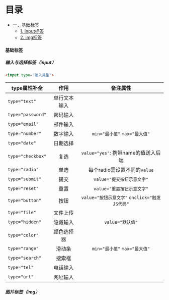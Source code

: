 # 目录
- [一、基础标签](#基础标签)
  - [1. input标签](#input)
  - [2. img标签](#img)

<a name="基础标签"></a>
#### 基础标签
<a name="input"></a>
##### 输入与选择标签（input）
```html
<input type="输入类型">
```
| <div align="center"> type属性补全 </div>  |       作用      |     备注属性     |
|:-----------------|:------------------:|:----------------------------------:|
| `type="text"`     | 单行文本输入       |                                    |
| `type="password"` | 密码输入           |                                    |
| `type="email"`    | 邮件输入           |                                    |
| `type="number"`   | 数字输入           | `min="最小值"` `max="最大值"`      |
| `type="date"`     | 日期选择           |                                    |
| `type="checkbox"` | 复选               | `value="yes"`: 携带name的值送入后端|
| `type="radio"`    | 单选               | 每个radio需设置不同的`value`       |
| `type="submit"`   | 提交               | `value="提交按钮示意文字"`         |
| `type="reset"`    | 重置               | `value="重置按钮示意文字"`         |
| `type="button"`   | 按钮               | `value="按钮示意文字"` `onclick="触发JS代码"` |
| `type="file"`     | 文件上传           |                                    |
| `type="hidden"`   | 隐藏输入           | `value="默认值"`                   |
| `type="color"`    | 颜色选择器         |                                    |
| `type="range"`    | 滑动条             | `min="最小值"` `max="最大值"`      |
| `type="search"`   | 搜索框             |                                    |
| `type="tel"`      | 电话输入           |                                    |
| `type="url"`      | 网址输入           |                                    |
<a name="img"></a>
##### 图片标签（img）
